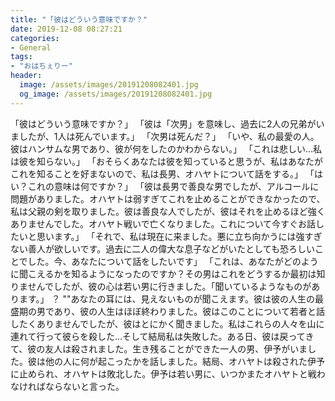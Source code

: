 ```yaml
---
title: "「彼はどういう意味ですか？"
date: 2019-12-08 08:27:21
categories:
- General
tags:
- "おはちぇりー"
header:
  image: /assets/images/20191208082401.jpg
  og_image: /assets/images/20191208082401.jpg
---
```


「彼はどういう意味ですか？」 「彼は「次男」を意味し、過去に2人の兄弟がいましたが、1人は死んでいます。」 「次男は死んだ？」 「いや、私の最愛の人。彼はハンサムな男であり、彼が何をしたのかわからない。」 「これは悲しい…私は彼を知らない。」 「おそらくあなたは彼を知っていると思うが、私はあなたがこれを知ることを好まないので、私は長男、オハヤトについて話をする。」 「はい？これの意味は何ですか？」 「彼は長男で善良な男でしたが、アルコールに問題がありました。オハヤトは弱すぎてこれを止めることができなかったので、私は父親の剣を取りました。彼は善良な人でしたが、彼はそれを止めるほど強くありませんでした。オハヤト戦いで亡くなりました。これについて今すぐお話したいと思います。」 「それで、私は現在に来ました。悪に立ち向かうには強すぎない善人が欲しいです。過去に二人の偉大な息子などがいたとしても恐ろしいことでした。今、あなたについて話をしたいです」 「これは、あなたがどのように聞こえるかを知るようになったのですか？その男はこれをどうするか最初は知りませんでしたが、彼の心は若い男に行きました。「聞いているようなものがあります。」 ？ &quot;&quot;あなたの耳には、見えないものが聞こえます。彼は彼の人生の最盛期の男であり、彼の人生はほぼ終わりました。彼はこのことについて若者と話したくありませんでしたが、彼はとにかく聞きました。私はこれらの人々を山に連れて行って彼らを殺した…そして結局私は失敗した。ある日、彼は戻ってきて、彼の友人は殺されました。生き残ることができた一人の男、伊予がいました。彼は他の人に何が起こったかを話しました。結局、オハヤトは殺された伊予に止められ、オハヤトは敗北した。伊予は若い男に、いつかまたオハヤトと戦わなければならないと言った。
